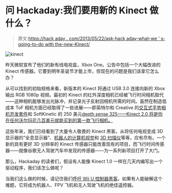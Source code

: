 # 问 Hackaday:我们要用新的 Kinect 做什么？

> 原文:[https://hack aday . com/2013/05/22/ask-hack aday-what-we ' s-going-to-do with the-new-Kinect/](https://hackaday.com/2013/05/22/ask-hackaday-what-are-we-going-to-do-with-the-new-kinect/)

![kinect](../Images/0dc4058abac6f89b4b001a58be87e083.png)

昨天微软宣布了他们的新有线电视盒，Xbox One。公告中包括一个大幅改进的 Kinect 传感器。它要到明年圣诞节才能上市，但现在的问题是我们该拿它怎么办？

从可以找到的初始规格来看，新版本的 Kinect 将通过 USB 3.0 连接向新的 Xbox 输出 RGB 1080p 视频。最初的 Kinect 的红外深度相机已经被飞行时间相机取代——这种相机能够发出光脉冲，并记录光子反射回相机所需的时间。虽然在制造低成本 ToF 相机方面已经取得了一些进展——即英特尔和 Creative 的[交互式手势相机开发套件](http://click.intel.com/intelsdk/Creative_Interactive_Gesture_Camera_Developer_Kit-P2061.aspx)和 SoftKinetic 的 250 美元[depth sense 325——Kinect 2.0 将是你在任何沃尔玛花几百美元就能买到的第一款飞行相机。](http://www.softkinetic.com/Store/tabid/579/ProductID/6/language/en-US/Default.aspx)

这些年来，我们已经看到了大量令人敬畏的 Kinect 黑客。从将任何电视变成 3D 显示器的“全息显示器”、[机器人的计算机视觉](http://hackaday.com/2011/08/23/kinect-controlled-delta-robot-has-a-magnetic-personality/)和 [3D 扫描仪](http://hackaday.com/2011/08/10/kinect-based-turntable-3d-scanner-looks-very-promising/)等等，应有尽有。一个新的具有更好 3D 分辨率的 Kinect 传感器只能改善现有的项目，而飞行时间传感器——就像谷歌无人驾驶汽车中发现的传感器——为一系列新项目打开了大门。

那么，Hackaday 的读者们，假设有人能像 Kinect 1.0 一样在几天内编写出一个驱动程序，我们该怎么做呢？

当我们这么做的时候，请记住我们[呼吁 Wii U 控制器黑客](http://hackaday.com/2012/11/17/wii-u-to-be-released-this-weekend-wii-u-gamepad-to-be-torn-apart-on-workbenches-across-the-land/)。如果有人能破解这个难题，它将成为机器人、FPV 飞机和无人驾驶飞机的绝佳遥控器。